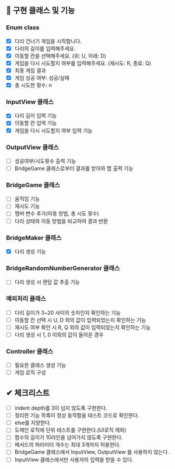 ## 📢 구현 클래스 및 기능
### Enum class
- [x] 다리 건너기 게임을 시작합니다.
- [x] 다리의 길이를 입력해주세요.
- [x] 이동할 칸을 선택해주세요. (위: U, 아래: D)
- [x] 게임을 다시 시도할지 여부를 입력해주세요. (재시도: R, 종료: Q)
- [x] 최종 게임 결과
- [x] 게임 성공 여부: 성공/실패
- [x] 총 시도한 횟수: n
 
### InputView 클래스
- [x] 다리 길이 입력 기능
- [x] 이동할 칸 입력 기능
- [x] 게임을 다시 시도할지 여부 입력 기능

### OutputView 클래스
- [ ] 성공여부/시도횟수 출력 기능
- [ ] BridgeGame 클래스로부터 결과를 받아와 맵 출력 기능

### BridgeGame 클래스
- [ ] 움직임 기능
- [ ] 재시도 기능
- [ ] 멤버 변수 추가(이동 방법, 총 시도 횟수)
- [ ] 다리 상태와 이동 방법을 비교하여 결과 반환

### BridgeMaker 클래스
- [x] 다리 생성 기능

### BridgeRandomNumberGenerator 클래스
- [ ] 다리 생성 시 랜덤 값 추출 기능

### 예외처리 클래스
- [ ] 다리 길이가 3~20 사이의 숫자인지 확인하는 기능
- [ ] 이동할 칸 선택 시 U, D 외의 값이 입력되었는지 확인하는 기능
- [ ] 재시도 여부 확인 시 R, Q 외의 값이 입력되었는지 확인하는 기능
- [ ] 다리 생성 시 1, 0 이외의 값이 들어온 경우

### Controller 클래스
- [ ] 필요한 클래스 생성 기능
- [ ] 게임 로직 구성

## ✔ 체크리스트
- [ ] indent depth를 3이 넘지 않도록 구현한다.
- [ ] 정리한 기능 목록이 정상 동작함을 테스트 코드로 확인한다.
- [ ] else를 지양한다.
- [ ] 도메인 로직에 단위 테스트를 구현한다.(UI로직 제외)
- [ ] 함수의 길이가 10라인을 넘어가지 않도록 구현한다.
- [ ] 메서드의 파라미터 개수는 최대 3개까지 허용한다.
- [ ] BridgeGame 클래스에서 InputView, OutputView 를 사용하지 않는다.
- [ ] InputView 클래스에서만 사용자의 입력을 받을 수 있다.
